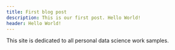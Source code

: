 ```yaml
---
title: First blog post
description: This is our first post. Hello World!
header: Hello World!
---
```

This site is dedicated to all personal data science work samples. 
